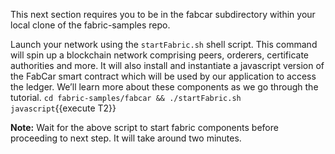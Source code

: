This next section requires you to be in the fabcar subdirectory within your local clone of the fabric-samples repo.

Launch your network using the `startFabric.sh` shell script. This command will spin up a blockchain network comprising peers, orderers, certificate authorities and more. It will also install and instantiate a javascript version of the FabCar smart contract which will be used by our application to access the ledger. We’ll learn more about these components as we go through the tutorial.
`cd fabric-samples/fabcar && ./startFabric.sh javascript`{{execute T2}}


**Note:** Wait for the above script to start fabric components before proceeding to next step. It will take around two minutes.